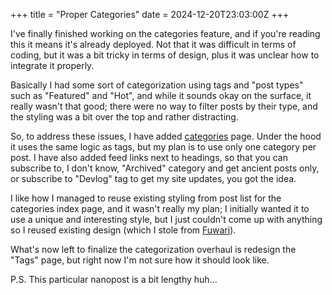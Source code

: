 +++
title = "Proper Categories"
date = 2024-12-20T23:03:00Z
+++

I've finally finished working on the categories feature, and if you're reading this it means it's already deployed. Not that it was difficult in terms of coding, but it was a bit tricky in terms of design, plus it was unclear how to integrate it properly.

Basically I had some sort of categorization using tags and "post types" such as "Featured" and "Hot", and while it sounds okay on the surface, it really wasn't that good; there were no way to filter posts by their type, and the styling was a bit over the top and rather distracting.

So, to address these issues, I have added [categories](../categories/) page. Under the hood it uses the same logic as tags, but my plan is to use only one category per post. I have also added feed links next to headings, so that you can subscribe to, I don't know, "Archived" category and get ancient posts only, or subscribe to "Devlog" tag to get my site updates, you got the idea.

I like how I managed to reuse existing styling from post list for the categories index page, and it wasn't really my plan; I initially wanted it to use a unique and interesting style, but I just couldn't come up with anything so I reused existing design (which I stole from [Fuwari](https://fuwari.vercel.app/)).

What's now left to finalize the categorization overhaul is redesign the "Tags" page, but right now I'm not sure how it should look like.

P.S. This particular nanopost is a bit lengthy huh...
